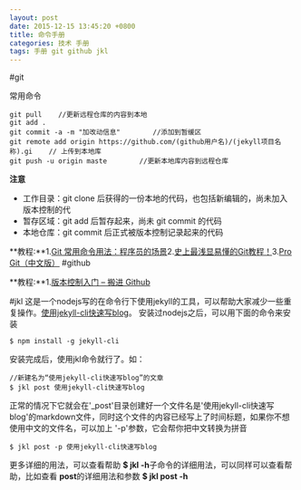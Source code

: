 ```yaml
---
layout: post
date: 2015-12-15 13:45:20 +0800
title: 命令手册
categories: 技术 手册
tags: 手册 git github jkl
---
```

#git

常用命令

	git pull	//更新远程仓库的内容到本地
	git add .
	git commit -a -m "加改动信息"		//添加到暂缓区
	git remote add origin https://github.com/(github用户名)/(jekyll项目名称).gi	// 上传到本地库
	git push -u origin maste		//更新本地库内容到远程仓库

**注意**

* 工作目录：git clone 后获得的一份本地的代码，也包括新编辑的，尚未加入版本控制的代
* 暂存区域：git add 后暂存起来，尚未 git commit 的代码
* 本地仓库：git commit 后正式被版本控制记录起来的代码

**教程:**1.[Git 常用命令用法：程序员的场景](http://pm.readthedocs.org/zh_CN/latest/vcs/git/usage.html)2.[史上最浅显易懂的Git教程！](http://www.liaoxuefeng.com/wiki/0013739516305929606dd18361248578c67b8067c8c017b000)3.[Pro Git（中文版）](http://git.oschina.net/progit/)
#github

**教程:**1.[版本控制入门 – 搬进 Github](http://www.imooc.com/learn/390)

#jkl
这是一个nodejs写的在命令行下使用jekyll的工具，可以帮助大家减少一些重复操作。[使用jekyll-cli快速写blog](http://jser.me/2014/03/25/%E4%BD%BF%E7%94%A8jekyll-cli%E5%BF%AB%E9%80%9F%E5%86%99blog.html)。
安装过nodejs之后，可以用下面的命令来安装

	$ npm install -g jekyll-cli
安装完成后，使用jkl命令就行了。如：

	//新建名为“使用jekyll-cli快速写blog”的文章
	$ jkl post 使用jekyll-cli快速写blog
	
正常的情况下它就会在'_post'目录创建好一个文件名是'使用jekyll-cli快速写blog'的markdown文件，同时这个文件的内容已经写上了时间标题，如果你不想使用中文的文件名，可以加上 '-p'参数，它会帮你把中文转换为拼音

	$ jkl post -p 使用jekyll-cli快速写blog
更多详细的用法，可以查看帮助  **$ jkl -h**子命令的详细用法，可以同样可以查看帮助，比如查看  **post**的详细用法和参数 **$ jkl post -h**
